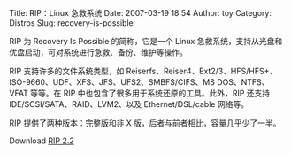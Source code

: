 Title: RIP：Linux 急救系统
Date: 2007-03-19 18:54
Author: toy
Category: Distros
Slug: recovery-is-possible

RIP 为 Recovery Is Possible 的简称，它是一个 Linux
急救系统，支持从光盘和优盘启动，可对系统进行急救、备份、维护等操作。

RIP 支持许多的文件系统类型，如
Reiserfs、Reiser4、Ext2/3、HFS/HFS+、ISO-9660、UDF、XFS、JFS、UFS2、SMBFS/CIFS、MS
DOS、NTFS、VFAT 等等。在 RIP 中也包含了很多用于系统还原的工具。此外，RIP
还支持 IDE/SCSI/SATA、RAID、LVM2、以及 Ethernet/DSL/cable 网络等。

RIP 提供了两种版本：完整版和非 X 版，后者与前者相比，容量几乎少了一半。

Download [RIP
2.2](http://www.tux.org/pub/people/kent-robotti/looplinux/rip/)
